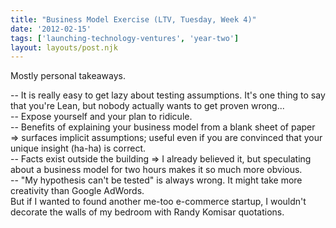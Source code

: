 ```yaml
---
title: "Business Model Exercise (LTV, Tuesday, Week 4)"
date: '2012-02-15'
tags: ['launching-technology-ventures', 'year-two']
layout: layouts/post.njk
---
```


Mostly personal takeaways.

-- It is really easy to get lazy about testing assumptions. It's one thing to say that you're Lean, but nobody actually wants to get proven wrong...\
-- Expose yourself and your plan to ridicule.\
-- Benefits of explaining your business model from a blank sheet of paper => surfaces implicit assumptions; useful even if you are convinced that your unique insight (ha-ha) is correct.\
-- Facts exist outside the building => I already believed it, but speculating about a business model for two hours makes it so much more obvious.\
-- "My hypothesis can't be tested" is always wrong. It might take more creativity than Google AdWords.\
But if I wanted to found another me-too e-commerce startup, I wouldn't decorate the walls of my bedroom with Randy Komisar quotations.
